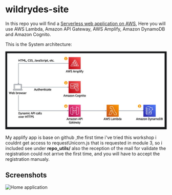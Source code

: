 # wildrydes-site

In this repo you will find a [Serverless web application on AWS](https://aws.amazon.com/getting-started/hands-on/build-serverless-web-app-lambda-apigateway-s3-dynamodb-cognito/),
Here you will use AWS Lambda, Amazon API Gateway, AWS Amplify, Amazon DynamoDB and Amazon Cognito. 

This is the System architecture: 

![Home application](https://github.com/DanerSound/wildrydes-site/blob/main/repo_utils/img/wildriders.jpg)

My applify app is base on github ,the first time i've tried this workshop i couldnt get access to requestUnicorn.js that is requested in module 3, so i included see under **repo_utils/**
also the reception of the mail for validate the registration could not arrive the first time, and you will have to accept the registration manualy.

## Screenshots
![Home application](https://github.com/DanerSound/wildrydes-site/blob/main/repo_utils/img/wildride.PNG)
            
